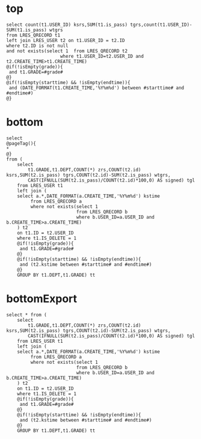 top
===
	select count(t1.USER_ID) ksrs,SUM(t1.is_pass) tgrs,count(t1.USER_ID)-SUM(t1.is_pass) wtgrs
	from LRES_QRECORD t1  
	left join LRES_USER t2 on t1.USER_ID = t2.ID
	where t2.ID is not null
	and not exists(select 1  from LRES_QRECORD t2  
						where t1.USER_ID=t2.USER_ID and t2.CREATE_TIME>t1.CREATE_TIME)
	@if(!isEmpty(grade)){
	 and t1.GRADE=#grade#
	@}
	@if(!isEmpty(starttime) && !isEmpty(endtime)){
	 and (DATE_FORMAT(t1.CREATE_TIME,'%Y%m%d') between #starttime# and #endtime#)
	@}
	
bottom
===
	select 
	@pageTag(){
	* 
	@}
	from (
		select 
			t1.GRADE,t1.DEPT,COUNT(*) zrs,COUNT(t2.id) ksrs,SUM(t2.is_pass) tgrs,COUNT(t2.id)-SUM(t2.is_pass) wtgrs,
			CAST(IFNULL(SUM(t2.is_pass)/COUNT(t2.id)*100,0) AS signed) tgl 
		from LRES_USER t1
		left join (
		select a.*,DATE_FORMAT(a.CREATE_TIME,'%Y%m%d') kstime
		     from LRES_QRECORD a  
		     where not exists(select 1  
		                      from LRES_QRECORD b  
		                      where b.USER_ID=a.USER_ID and b.CREATE_TIME>a.CREATE_TIME) 
		) t2
		on t1.ID = t2.USER_ID
		where t1.IS_DELETE = 1
		@if(!isEmpty(grade)){
		 and t1.GRADE=#grade#
		@}
		@if(!isEmpty(starttime) && !isEmpty(endtime)){
		 and (t2.kstime between #starttime# and #endtime#)
		@}
		GROUP BY t1.DEPT,t1.GRADE) tt
		
bottomExport
===
	select * from (
		select 
			t1.GRADE,t1.DEPT,COUNT(*) zrs,COUNT(t2.id) ksrs,SUM(t2.is_pass) tgrs,COUNT(t2.id)-SUM(t2.is_pass) wtgrs,
			CAST(IFNULL(SUM(t2.is_pass)/COUNT(t2.id)*100,0) AS signed) tgl 
		from LRES_USER t1
		left join (
		select a.*,DATE_FORMAT(a.CREATE_TIME,'%Y%m%d') kstime
		     from LRES_QRECORD a  
		     where not exists(select 1  
		                      from LRES_QRECORD b  
		                      where b.USER_ID=a.USER_ID and b.CREATE_TIME>a.CREATE_TIME) 
		) t2
		on t1.ID = t2.USER_ID
		where t1.IS_DELETE = 1
		@if(!isEmpty(grade)){
		 and t1.GRADE=#grade#
		@}
		@if(!isEmpty(starttime) && !isEmpty(endtime)){
		 and (t2.kstime between #starttime# and #endtime#)
		@}
		GROUP BY t1.DEPT,t1.GRADE) tt
		